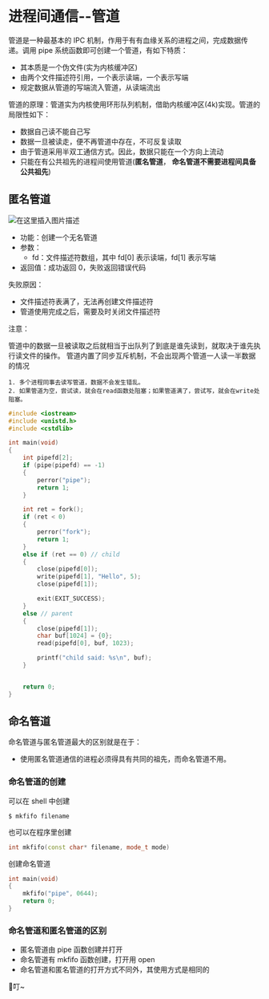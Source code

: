 # 进程间通信--管道

管道是一种最基本的 IPC 机制，作用于有有血缘关系的进程之间，完成数据传递。调用 pipe 系统函数即可创建一个管道，有如下特质：

- 其本质是一个伪文件(实为内核缓冲区)
- 由两个文件描述符引用，一个表示读端，一个表示写端
- 规定数据从管道的写端流入管道，从读端流出

管道的原理：管道实为内核使用环形队列机制，借助内核缓冲区(4k)实现。管道的局限性如下：

- 数据自己读不能自己写
- 数据一旦被读走，便不再管道中存在，不可反复读取
- 由于管道采用半双工通信方式。因此，数据只能在一个方向上流动
- 只能在有公共祖先的进程间使用管道(**匿名管道**， **命名管道不需要进程间具备公共祖先**)



## 匿名管道

![在这里插入图片描述](https://img-blog.csdnimg.cn/20190812163746413.png?x-oss-process=image/watermark,type_ZmFuZ3poZW5naGVpdGk,shadow_10,text_aHR0cHM6Ly9ibG9nLmNzZG4ubmV0L3dlaXhpbl80MjY3ODUwNw==,size_16,color_FFFFFF,t_70)

- 功能：创建一个无名管道
- 参数：
  - fd：文件描述符数组，其中 fd[0] 表示读端，fd[1] 表示写端
- 返回值：成功返回 0，失败返回错误代码

失败原因：

- 文件描述符表满了，无法再创建文件描述符
- 管道使用完成之后，需要及时关闭文件描述符

注意：

管道中的数据一旦被读取之后就相当于出队列了到底是谁先读到，就取决于谁先执行读文件的操作。
管道内置了同步互斥机制，不会出现两个管道一人读一半数据的情况

	1. 多个进程同事去读写管道，数据不会发生错乱。
 	2. 如果管道为空，尝试读，就会在read函数处阻塞；如果管道满了，尝试写，就会在write处阻塞。

```cpp
#include <iostream>
#include <unistd.h>
#include <cstdlib>

int main(void)
{
    int pipefd[2];
    if (pipe(pipefd) == -1)
    {
        perror("pipe");
        return 1;
    }

    int ret = fork();
    if (ret < 0)
    {
        perror("fork");
        return 1;
    }
    else if (ret == 0) // child
    {
        close(pipefd[0]);
        write(pipefd[1], "Hello", 5);
        close(pipefd[1]);

        exit(EXIT_SUCCESS);
    }
    else // parent
    {
        close(pipefd[1]);
        char buf[1024] = {0};
        read(pipefd[0], buf, 1023);

        printf("child said: %s\n", buf);
    }


    return 0;
}

```

## 命名管道

命名管道与匿名管道最大的区别就是在于：

- 使用匿名管道通信的进程必须得具有共同的祖先，而命名管道不用。

### 命名管道的创建

可以在 shell 中创建

```
$ mkfifo filename
```

也可以在程序里创建

```cpp
int mkfifo(const char* filename, mode_t mode)
```

创建命名管道

```cpp
int main(void)
{
    mkfifo("pipe", 0644);
    return 0;
}
```

### 命名管道和匿名管道的区别

- 匿名管道由 pipe 函数创建并打开
- 命名管道有 mkfifo 函数创建，打开用 open
- 命名管道和匿名管道的打开方式不同外，其使用方式是相同的

:bell:叮~